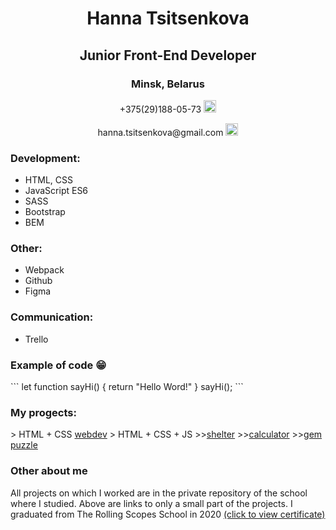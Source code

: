 <div class="container" align="center">  
  <h1> Hanna Tsitsenkova </h1>
  <h2> Junior Front-End Developer </h2>         
  <h3> Minsk, Belarus </h3>  
  <p> +375(29)188-05-73
      <a href="https://web.telegram.org/z/" style="float: center">
        <img src="https://upload.wikimedia.org/wikipedia/commons/thumb/8/82/Telegram_logo.svg/768px-Telegram_logo.svg.png" width=20px class="img"alt="telegram"/>
      </a>
    </p>              
    <p>hanna.tsitsenkova@gmail.com 
     <a href="https://www.google.com/intl/ru/gmail/about/" style="float: center">
        <img src="https://cdn-icons-png.flaticon.com/512/281/281769.png" width=20px alt="gmail"/>
       </a>
    </p>
  </div>

  <div class="container-resume">
    <h3>Development:</h3>
    <ul> 
      <li>HTML, CSS</li>
      <li>JavaScript ES6</li>
      <li>SASS</li>
      <li>Bootstrap</li>
      <li>BEM</li>
    </ul>
    <h3>Other:</h3>
    <ul> 
      <li>Webpack</li>
      <li>Github</li>
      <li>Figma</li>
    </ul>
    <h3>Communication:</h3>
    <ul> 
      <li>Trello</li>
    </ul>
    <h3>Example of code 😁</h3>
    ```
        let function sayHi() {
          return "Hello Word!"
        }
        sayHi();
    ```
    <h3>Му progects:</h3>
      > HTML + CSS
      <a href="https://rolling-scopes-school.github.io/hanna25-JS2020Q3/webdev/">webdev</a>
      > HTML + CSS + JS
      >><a href="https://rolling-scopes-school.github.io/hanna25-JS2020Q3/shelter/pages/main/main.html">shelter</a>   
      >><a href="https://rolling-scopes-school.github.io/hanna25-JS2020Q3/calculator/">calculator</a>     
     >><a href="https://rolling-scopes-school.github.io/hanna25-JS2020Q3/gem-puzzle/dist/index.html
          ">gem puzzle</a>      
    <h3>Other about me</h3>
      <p> All projects on which I worked are in the private repository of the school where I studied. Above are links to only a small part of the projects. I graduated from The Rolling Scopes School in 2020  <a href="https://app.rs.school/certificate/o9cctjh0">(click to view certificate)</a>
      </p>
  </div>

